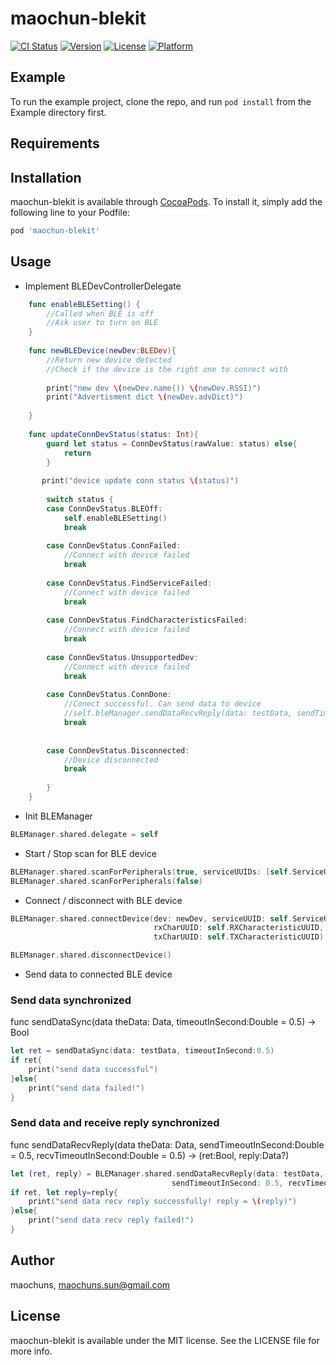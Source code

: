 # maochun-blekit

[![CI Status](https://img.shields.io/travis/maochuns/maochun-blekit.svg?style=flat)](https://travis-ci.org/maochuns/maochun-blekit)
[![Version](https://img.shields.io/cocoapods/v/maochun-blekit.svg?style=flat)](https://cocoapods.org/pods/maochun-blekit)
[![License](https://img.shields.io/cocoapods/l/maochun-blekit.svg?style=flat)](https://cocoapods.org/pods/maochun-blekit)
[![Platform](https://img.shields.io/cocoapods/p/maochun-blekit.svg?style=flat)](https://cocoapods.org/pods/maochun-blekit)

## Example

To run the example project, clone the repo, and run `pod install` from the Example directory first.

## Requirements

## Installation

maochun-blekit is available through [CocoaPods](https://cocoapods.org). To install
it, simply add the following line to your Podfile:

```ruby
pod 'maochun-blekit'
```

## Usage

* Implement BLEDevControllerDelegate

```swift
    func enableBLESetting() {
        //Called when BLE is off
        //Ask user to turn on BLE
    }
    
    func newBLEDevice(newDev:BLEDev){
        //Return new device detected
        //Check if the device is the right one to connect with
        
        print("new dev \(newDev.name()) \(newDev.RSSI)")
        print("Advertisment dict \(newDev.advDict)")
        
    }
    
    func updateConnDevStatus(status: Int){
        guard let status = ConnDevStatus(rawValue: status) else{
            return
        }
        
       print("device update conn status \(status)")
        
        switch status {
        case ConnDevStatus.BLEOff:
            self.enableBLESetting()
            break
            
        case ConnDevStatus.ConnFailed:
            //Connect with device failed
            break
            
        case ConnDevStatus.FindServiceFailed:
            //Connect with device failed
            break
        
        case ConnDevStatus.FindCharacteristicsFailed:
            //Connect with device failed
            break
            
        case ConnDevStatus.UnsupportedDev:
            //Connect with device failed
            break
            
        case ConnDevStatus.ConnDone:
            //Conect successful. Can send data to device
            //self.bleManager.sendDataRecvReply(data: testData, sendTimeoutInSecond: 0.5, recvTimeoutInSecond: 0.5)
            break
            
    
        case ConnDevStatus.Disconnected:
            //Device disconnected
            break
            
        }
    }
```

* Init BLEManager

```swift 
BLEManager.shared.delegate = self
```

* Start / Stop scan for BLE device

```swift
BLEManager.shared.scanForPeripherals(true, serviceUUIDs: [self.ServiceUUID])
BLEManager.shared.scanForPeripherals(false)
```

* Connect / disconnect with BLE device

```swift
BLEManager.shared.connectDevice(dev: newDev, serviceUUID: self.ServiceUUID, 
                                rxCharUUID: self.RXCharacteristicUUID, 
                                txCharUUID: self.TXCharacteristicUUID)

BLEManager.shared.disconnectDevice()
```

* Send data to connected BLE device

### Send data synchronized

func sendDataSync(data theData: Data, timeoutInSecond:Double = 0.5) -> Bool

```swift
let ret = sendDataSync(data: testData, timeoutInSecond:0.5)
if ret{
    print("send data successful")
}else{
    print("send data failed!")
}
```


### Send data and receive reply synchronized

func sendDataRecvReply(data theData: Data, sendTimeoutInSecond:Double = 0.5, 
                       recvTimeoutInSecond:Double = 0.5) -> (ret:Bool, reply:Data?)

```swift
let (ret, reply) = BLEManager.shared.sendDataRecvReply(data: testData, 
                                    sendTimeoutInSecond: 0.5, recvTimeoutInSecond: 0.5)
if ret, let reply=reply{
    print("send data recv reply successfully! reply = \(reply)")
}else{
    print("send data recv reply failed!")
}
```

## Author

maochuns, maochuns.sun@gmail.com

## License

maochun-blekit is available under the MIT license. See the LICENSE file for more info.

